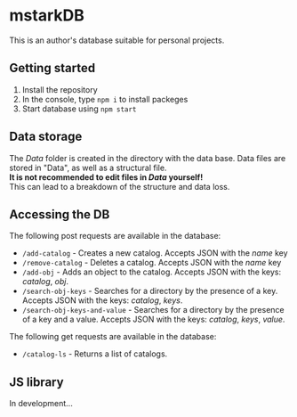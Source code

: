 # mstarkDB
This is an author's database suitable for personal projects.

## Getting started
1. Install the repository
2. In the console, type `npm i` to install packeges
3. Start database using `npm start`

## Data storage

The *Data* folder is created in the directory with the data base.
Data files are stored in "Data", as well as a structural file. <br>
**It is not recommended to edit files in *Data* yourself!** <br>
This can lead to a breakdown of the structure and data loss.

## Accessing the DB
The following post requests are available in the database:
* `/add-catalog` - Creates a new catalog. Accepts JSON with the *name* key
* `/remove-catalog` - Deletes a catalog. Accepts JSON with the *name* key
* `/add-obj` - Adds an object to the catalog. Accepts JSON with the keys: *catalog*, *obj*.
* `/search-obj-keys` - Searches for a directory by the presence of a key. Accepts JSON with the keys: *catalog*, *keys*.
* `/search-obj-keys-and-value` - Searches for a directory by the presence of a key and a value. Accepts JSON with the keys: *catalog*, *keys*, *value*.

The following get requests are available in the database:
* `/catalog-ls` - Returns a list of catalogs.

## JS library
In development...
